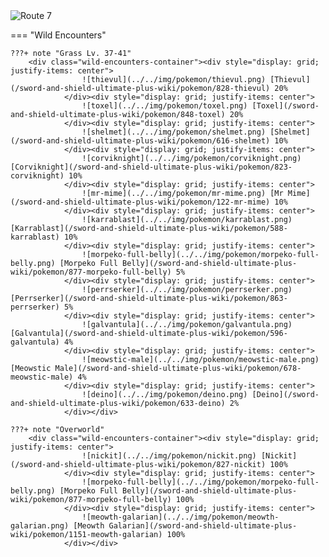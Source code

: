 <img src="../../img/routes/Route 7.png" alt="Route 7"/>

=== "Wild Encounters"


	???+ note "Grass Lv. 37-41"
		<div class="wild-encounters-container"><div style="display: grid; justify-items: center">
                    ![thievul](../../img/pokemon/thievul.png) [Thievul](/sword-and-shield-ultimate-plus-wiki/pokemon/828-thievul) 20%
                </div><div style="display: grid; justify-items: center">
                    ![toxel](../../img/pokemon/toxel.png) [Toxel](/sword-and-shield-ultimate-plus-wiki/pokemon/848-toxel) 20%
                </div><div style="display: grid; justify-items: center">
                    ![shelmet](../../img/pokemon/shelmet.png) [Shelmet](/sword-and-shield-ultimate-plus-wiki/pokemon/616-shelmet) 10%
                </div><div style="display: grid; justify-items: center">
                    ![corviknight](../../img/pokemon/corviknight.png) [Corviknight](/sword-and-shield-ultimate-plus-wiki/pokemon/823-corviknight) 10%
                </div><div style="display: grid; justify-items: center">
                    ![mr-mime](../../img/pokemon/mr-mime.png) [Mr Mime](/sword-and-shield-ultimate-plus-wiki/pokemon/122-mr-mime) 10%
                </div><div style="display: grid; justify-items: center">
                    ![karrablast](../../img/pokemon/karrablast.png) [Karrablast](/sword-and-shield-ultimate-plus-wiki/pokemon/588-karrablast) 10%
                </div><div style="display: grid; justify-items: center">
                    ![morpeko-full-belly](../../img/pokemon/morpeko-full-belly.png) [Morpeko Full Belly](/sword-and-shield-ultimate-plus-wiki/pokemon/877-morpeko-full-belly) 5%
                </div><div style="display: grid; justify-items: center">
                    ![perrserker](../../img/pokemon/perrserker.png) [Perrserker](/sword-and-shield-ultimate-plus-wiki/pokemon/863-perrserker) 5%
                </div><div style="display: grid; justify-items: center">
                    ![galvantula](../../img/pokemon/galvantula.png) [Galvantula](/sword-and-shield-ultimate-plus-wiki/pokemon/596-galvantula) 4%
                </div><div style="display: grid; justify-items: center">
                    ![meowstic-male](../../img/pokemon/meowstic-male.png) [Meowstic Male](/sword-and-shield-ultimate-plus-wiki/pokemon/678-meowstic-male) 4%
                </div><div style="display: grid; justify-items: center">
                    ![deino](../../img/pokemon/deino.png) [Deino](/sword-and-shield-ultimate-plus-wiki/pokemon/633-deino) 2%
                </div></div>

	???+ note "Overworld"
		<div class="wild-encounters-container"><div style="display: grid; justify-items: center">
                    ![nickit](../../img/pokemon/nickit.png) [Nickit](/sword-and-shield-ultimate-plus-wiki/pokemon/827-nickit) 100%
                </div><div style="display: grid; justify-items: center">
                    ![morpeko-full-belly](../../img/pokemon/morpeko-full-belly.png) [Morpeko Full Belly](/sword-and-shield-ultimate-plus-wiki/pokemon/877-morpeko-full-belly) 100%
                </div><div style="display: grid; justify-items: center">
                    ![meowth-galarian](../../img/pokemon/meowth-galarian.png) [Meowth Galarian](/sword-and-shield-ultimate-plus-wiki/pokemon/1151-meowth-galarian) 100%
                </div></div>



